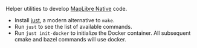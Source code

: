 Helper utilities to develop [MapLibre Native](https://github.com/maplibre/maplibre-native) code.

* Install [just](https://github.com/casey/just#readme), a modern alternative to `make`.
* Run `just` to see the list of available commands.
* Run `just init-docker` to initialize the Docker container. All subsequent cmake and bazel commands will use docker.
